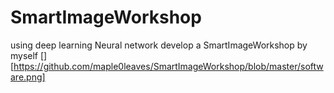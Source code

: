 # SmartImageWorkshop
using deep learning Neural network develop a SmartImageWorkshop by myself
[][https://github.com/maple0leaves/SmartImageWorkshop/blob/master/software.png]
